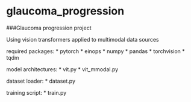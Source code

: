 # glaucoma_progression

###Glaucoma progression project

Using vision transformers applied to multimodal data sources

required packages:
    * pytorch
    * einops
    * numpy
    * pandas
    * torchvision
    * tqdm

model architectures: 
    * vit.py
    * vit_mmodal.py

dataset loader:
    * dataset.py

training script:
    * train.py